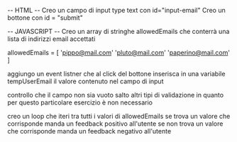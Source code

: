 <!-- 
! Mail
Chiedi all’utente la sua email,
controlla che sia nella lista di chi può accedere,
stampa un messaggio appropriato sull’esito del controllo. -->

-- HTML --
Creo un campo di input type text con id="input-email"
Creo un bottone con id = "submit"

-- JAVASCRIPT --
Creo un array di stringhe allowedEmails che conterrà una lista di indirizzi email accettati

allowedEmails = [
    'pippo@mail.com'
    'pluto@mail.com'
    'paperino@mail.com'
]

aggiungo un event listner che al click del bottone inserisca in una variabile tempUserEmail
il valore contenuto nel campo di input

controllo che il campo non sia vuoto
salto altri tipi di validazione in quanto per questo particolare esercizio è non necessario

creo un loop che iteri tra tutti i valori di allowedEmails
se trova un valore che corrisponde manda un feedback positivo all'utente
se non trova un valore che corrisponde manda un feedback negativo all'utente